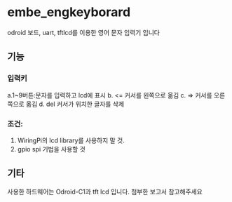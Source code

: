 # embe_engkeyborard
odroid 보드, uart, tftlcd를 이용한 영어 문자 입력기 입니다


## 기능


### 입력키
a.1~9버튼:문자를 입력하고 lcd에 표시
b. <= 커서를 왼쪽으로 옮김
c. => 커서를 오른쪽으로 옮김
d. del 커서가 위치한 글자를 삭제

### 조건:
1. WiringPi의 lcd library를 사용하지 말 것.
2. gpio spi 기법을 사용할 것 




## 기타

사용한 하드웨어는 Odroid-C1과  tft lcd 입니다.
첨부한 보고서 참고해주세요

